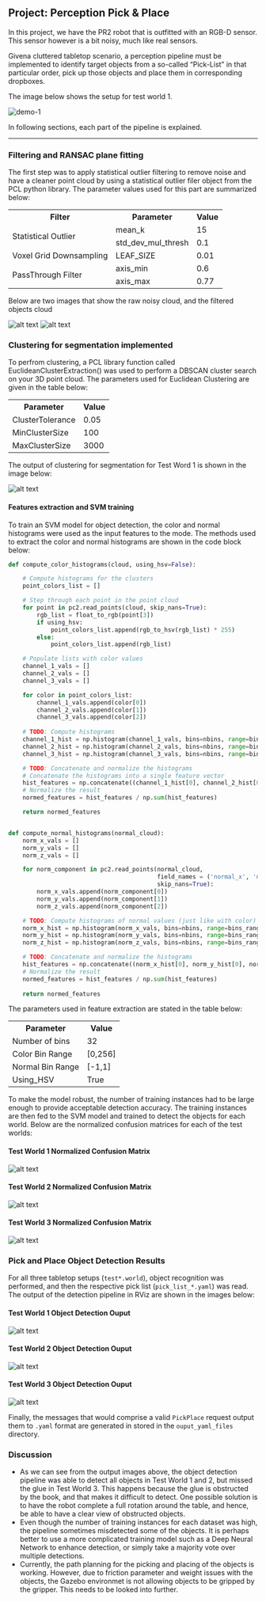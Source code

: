 ## Project: Perception Pick & Place
In this project,  we have the PR2 robot that is outfitted with an RGB-D sensor. This sensor however is a bit noisy, much like real sensors.

Givena cluttered tabletop scenario, a perception pipeline must be implemented  to identify target objects from a so-called “Pick-List” in that particular order, pick up those objects and place them in corresponding dropboxes.

The image below shows the setup for test world 1.

![demo-1](https://user-images.githubusercontent.com/20687560/28748231-46b5b912-7467-11e7-8778-3095172b7b19.png)



In following sections, each part of the pipeline is explained.


[//]: # (Image References)

[image1]: ./writeup_images/no_filter.png
[image2]: ./writeup_images/filtered.png
[image3]: ./writeup_images/cluster.png
[image4]: ./writeup_images/conf_mat_1.png
[image5]: ./writeup_images/conf_mat_2.png
[image6]: ./writeup_images/conf_mat_3.png
[image7]: ./writeup_images/obj_det_1.png
[image8]: ./writeup_images/obj_det_2.png
[image9]: ./writeup_images/obj_det_3.png

---
### Filtering and RANSAC plane fitting
The first step was to apply statistical outlier filtering to remove noise and have a cleaner point cloud by using a statistical outlier filer object from the PCL python library. The parameter values used for this part are summarized below:

<table class="tg">
  <tr>
    <th class="tg-us36">Filter<br></th>
    <th class="tg-us36">Parameter<br></th>
    <th class="tg-us36">Value</th>
  </tr>
  <tr>
    <td class="tg-us36" rowspan="2">Statistical Outlier<br></td>
    <td class="tg-us36">mean_k</td>
    <td class="tg-us36">15</td>
  </tr>
  <tr>
    <td class="tg-us36">std_dev_mul_thresh</td>
    <td class="tg-us36">0.1<br></td>
  </tr>
  <tr>
    <td class="tg-us36">Voxel Grid Downsampling</td>
    <td class="tg-us36">LEAF_SIZE</td>
    <td class="tg-us36">0.01</td>
  </tr>
  <tr>
    <td class="tg-yw4l" rowspan="2">PassThrough Filter<br></td>
    <td class="tg-yw4l">axis_min</td>
    <td class="tg-yw4l">0.6</td>
  </tr>
  <tr>
    <td class="tg-yw4l">axis_max</td>
    <td class="tg-yw4l">0.77<br></td>
  </tr>
</table>

Below are two images that show the raw noisy cloud, and the filtered objects cloud

![alt text][image1]
![alt text][image2]

### Clustering for segmentation implemented
To perfrom clustering, a PCL library function called EuclideanClusterExtraction() was used to perform a DBSCAN cluster search on your 3D point cloud. The parameters used for Euclidean Clustering are given in the table below:

<table class="tg">
  <tr>
    <th class="tg-us36">Parameter<br></th>
    <th class="tg-us36">Value</th>
  </tr>
  <tr>
    <td class="tg-us36">ClusterTolerance</td>
    <td class="tg-us36">0.05<br></td>
  </tr>
  <tr>
    <td class="tg-us36">MinClusterSize</td>
    <td class="tg-us36">100<br></td>
  </tr>
  <tr>
    <td class="tg-us36">MaxClusterSize</td>
    <td class="tg-us36">3000<br></td>
  </tr>
</table>

The output of clustering for segmentation for Test Word 1 is shown in the image below:

![alt text][image3]


#### Features extraction and SVM training

To train an SVM model for object detection, the color and normal histograms were used as the input features to the mode. The methods used to extract the color and normal histograms are shown in the code block below:

```python
def compute_color_histograms(cloud, using_hsv=False):

    # Compute histograms for the clusters
    point_colors_list = []

    # Step through each point in the point cloud
    for point in pc2.read_points(cloud, skip_nans=True):
        rgb_list = float_to_rgb(point[3])
        if using_hsv:
            point_colors_list.append(rgb_to_hsv(rgb_list) * 255)
        else:
            point_colors_list.append(rgb_list)

    # Populate lists with color values
    channel_1_vals = []
    channel_2_vals = []
    channel_3_vals = []

    for color in point_colors_list:
        channel_1_vals.append(color[0])
        channel_2_vals.append(color[1])
        channel_3_vals.append(color[2])
    
    # TODO: Compute histograms
    channel_1_hist = np.histogram(channel_1_vals, bins=nbins, range=bins_range)
    channel_2_hist = np.histogram(channel_2_vals, bins=nbins, range=bins_range)
    channel_3_hist = np.histogram(channel_3_vals, bins=nbins, range=bins_range)

    # TODO: Concatenate and normalize the histograms
    # Concatenate the histograms into a single feature vector
    hist_features = np.concatenate((channel_1_hist[0], channel_2_hist[0], channel_3_hist[0])).astype(np.float64)
    # Normalize the result
    normed_features = hist_features / np.sum(hist_features)

    return normed_features 


def compute_normal_histograms(normal_cloud):
    norm_x_vals = []
    norm_y_vals = []
    norm_z_vals = []

    for norm_component in pc2.read_points(normal_cloud,
                                          field_names = ('normal_x', 'normal_y', 'normal_z'),
                                          skip_nans=True):
        norm_x_vals.append(norm_component[0])
        norm_y_vals.append(norm_component[1])
        norm_z_vals.append(norm_component[2])

    # TODO: Compute histograms of normal values (just like with color)
    norm_x_hist = np.histogram(norm_x_vals, bins=nbins, range=bins_range)
    norm_y_hist = np.histogram(norm_y_vals, bins=nbins, range=bins_range)
    norm_z_hist = np.histogram(norm_z_vals, bins=nbins, range=bins_range)

    # TODO: Concatenate and normalize the histograms
    hist_features = np.concatenate((norm_x_hist[0], norm_y_hist[0], norm_z_hist[0])).astype(np.float64)
    # Normalize the result
    normed_features = hist_features / np.sum(hist_features)
    
    return normed_features

```
The parameters used in feature extraction are stated in the table below:

<table class="tg">
  <tr>
    <th class="tg-us36">Parameter<br></th>
    <th class="tg-us36">Value</th>
  </tr>
  <tr>
    <td class="tg-us36">Number of bins</td>
    <td class="tg-us36">32<br></td>
  </tr>
  <tr>
    <td class="tg-us36">Color Bin Range</td>
    <td class="tg-us36">[0,256]<br></td>
  </tr>
    <tr>
    <td class="tg-us36">Normal Bin Range</td>
    <td class="tg-us36">[-1,1]<br></td>
  </tr>
  <tr>
    <td class="tg-us36">Using_HSV</td>
    <td class="tg-us36">True<br></td>
  </tr>
</table>

To make the model robust, the number of training instances had to be large enough to provide acceptable detection accuracy. The training instances are then fed to the SVM model and trained to detect the objects for each world. Below are the normalized confusion matrices for each of the test worlds:
#### Test World 1 Normalized Confusion Matrix
![alt text][image4]
#### Test World 2 Normalized Confusion Matrix
![alt text][image5]
#### Test World 3 Normalized Confusion Matrix
![alt text][image6]


### Pick and Place Object Detection Results

For all three tabletop setups (`test*.world`), object recognition was performed, and then the respective pick list (`pick_list_*.yaml`) was read. The output of the detection pipeline in RViz are shown in the images below:
#### Test World 1 Object Detection Ouput
![alt text][image7]
#### Test World 2 Object Detection Ouput
![alt text][image8]
#### Test World 3 Object Detection Ouput
![alt text][image9]


Finally, the messages that would comprise a valid `PickPlace` request output them to `.yaml` format are generated in stored in the `ouput_yaml_files` directory.

### Discussion
- As we can see from the output images above, the object detection pipeline was able to detect all objects in Test World 1 and 2, but missed the glue in Test World 3. This happens because the glue is obstructed by the book, and that makes it difficult to detect. One possible solution is to have the robot complete a full rotation around the table, and hence, be able to have a clear view of obstructed objects.
- Even though the number of training instances for each dataset was high, the pipeline sometimes misdetected some of the objects. It is perhaps better to use a more complicated training model such as a Deep Neural Network to enhance detection, or simply take a majority vote over multiple detections.
- Currently, the path planning for the picking and placing of the objects is working. However, due to friction parameter and weight issues with the objects, the Gazebo environmet is not allowing objects to be gripped by the gripper. This needs to be looked into further.


  
